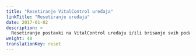 ```yaml
---
title: "Resetiranje VitalControl uređaja"
linkTitle: "Resetiranje uređaja"
date: 2017-01-02
description: >
  Resetiranje postavki na VitalControl uređaju i/ili brisanje svih podataka o životinjama.
weight: 40
translationKey: reset
---
```

